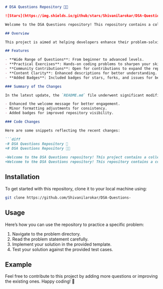 ```markdown
# DSA Questions Repository 🎉🤖

![Stars](https://img.shields.io/github/stars/Shivanilarokar/DSA-Questions-?style=social) ![Forks](https://img.shields.io/github/forks/Shivanilarokar/DSA-Questions-?style=social) ![Issues](https://img.shields.io/github/issues/Shivanilarokar/DSA-Questions-)

Welcome to the DSA Questions repository! This repository contains a collection of data structure and algorithm questions to help you master coding interviews and improve your problem-solving skills.

## Overview

This project is aimed at helping developers enhance their problem-solving skills through a diverse set of challenges that cover various topics in data structures and algorithms.

## Features

- **Wide Range of Questions**: From beginner to advanced levels.
- **Practical Exercises**: Hands-on coding problems to sharpen your skills.
- **Community Contributions**: Open for contributions to expand the repository.
- **Content Clarity**: Enhanced descriptions for better understanding.
- **Added Badges**: Included badges for stars, forks, and issues for better visibility.

### Summary of the Changes

In the latest update, the `README.md` file underwent significant modifications to improve clarity and visibility. Here are some of the key changes made:

- Enhanced the welcome message for better engagement.
- Minor formatting adjustments for consistency.
- Added badges for improved repository visibility.

### Code Changes

Here are some snippets reflecting the recent changes:

```diff
-# DSA Questions Repository 🎉
+# DSA Questions Repository 🎉🤖
 
-Welcome to the DSA Questions repository! This project contains a collection of data structure and algorithm questions designed to help you improve your coding skills.
+Welcome to the DSA Questions repository! This repository contains a collection of data structure and algorithm questions to help you master coding interviews and improve your problem-solving skills.
```

## Installation

To get started with this repository, clone it to your local machine using:

```bash
git clone https://github.com/Shivanilarokar/DSA-Questions-
```

## Usage

Here’s how you can use the repository to practice a specific problem:

1. Navigate to the problem directory.
2. Read the problem statement carefully.
3. Implement your solution in the provided template.
4. Test your solution against the provided test cases.

## Example

Feel free to contribute to this project by adding more questions or improving the existing ones. Happy coding! 🚀
```